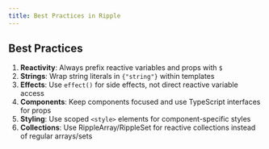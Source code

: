 ```yaml
---
title: Best Practices in Ripple
---
```


## Best Practices

1. **Reactivity**: Always prefix reactive variables and props with `$`
2. **Strings**: Wrap string literals in `{"string"}` within templates
3. **Effects**: Use `effect()` for side effects, not direct reactive variable access
4. **Components**: Keep components focused and use TypeScript interfaces for props
5. **Styling**: Use scoped `<style>` elements for component-specific styles
6. **Collections**: Use RippleArray/RippleSet for reactive collections instead of regular arrays/sets
